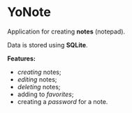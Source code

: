 # YoNote

Application for creating **notes** (notepad).

Data is stored using **SQLite**.

**Features:**
+ *creating* notes;
+ *editing* notes;
+ *deleting* notes;
+ adding to *favorites*;
+ creating a *password* for a note.
